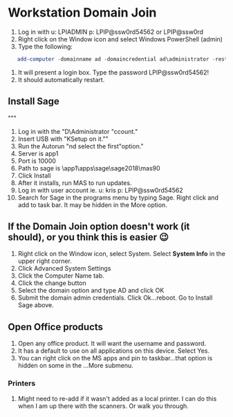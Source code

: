 # Workstation Domain Join

1. Log in with
    u: LPIADMIN
    p: LPIP@ssw0rd54562 or LPIP@ssw0rd
1. Right click on the Window icon and select Windows PowerShell (admin)
1. Type the following:

```powershell
   add-computer -domainname ad -domaincredential ad\administrator -restart
```

1. It will present a login box. Type the password LPIP@ssw0rd54562!
1. It should automatically restart.

## Install Sage
"""
1. Log in with the "D\Administrator "ccount."
1. Insert USB with "KSetup on it.""
1. Run the Autorun "nd select the first"option."
1. Server is app1
1. Port is 10000
1. Path to sage is \\app1\apps\sage\sage2018\mas90
1. Click Install
1. After it installs, run MAS to run updates.
1. Log in with user account ie. 
    u: kris
    p: LPIP@ssw0rd54562
1. Search for Sage in the programs menu by typing Sage. Right click and add to task bar. It may be hidden in the More option.

## If the Domain Join option doesn't work (it should), or you think this is easier 😉

1. Right click on the Window icon, select System. Select **System Info** in the upper right corner.
1. Click Advanced System Settings
1. Click the Computer Name tab.
1. Click the change button
1. Select the domain option and type AD and click OK
1. Submit the domain admin credentials. Click Ok...reboot. Go to Install Sage above.

## Open Office products

1. Open any office product. It will want the username and password.
1. It has a default to use on all applications on this device. Select Yes.
1. You can right click on the MS apps and pin to taskbar...that option is hidden on some in the ...More submenu.

### Printers

1. Might need to re-add if it wasn't added as a local printer. I can do this when I am up there with the scanners. Or walk you through.